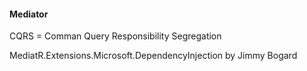 #### Mediator

CQRS = Comman Query Responsibility Segregation

MediatR.Extensions.Microsoft.DependencyInjection by Jimmy Bogard